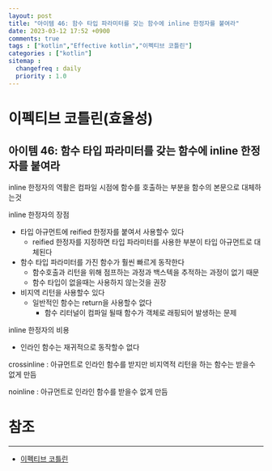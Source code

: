 ```yaml
---
layout: post
title: "아이템 46: 함수 타입 파라미터를 갖는 함수에 inline 한정자를 붙여라"
date: 2023-03-12 17:52 +0900
comments: true
tags : ["kotlin","Effective kotlin","이펙티브 코틀린"]
categories : ["kotlin"]
sitemap :
  changefreq : daily
  priority : 1.0
---
```


# 이펙티브 코틀린(효율성)
## 아이템 46: 함수 타입 파라미터를 갖는 함수에 inline 한정자를 붙여라

inline 한정자의 역활은 컴파일 시점에 함수를 호출하는 부분을 함수의 본문으로 대체하는것

inline 한정자의 장점
* 타입 아규먼트에 reified 한정자를 붙여서 사용할수 있다
  * reified 한정자를 지정하면 타입 파라미터를 사용한 부분이 타입 아규먼트로 대체된다
* 함수 타입 파라미터를 가진 함수가 훨씬 빠르게 동작한다
  * 함수호출과 리턴을 위해 점프하는 과정과 백스텍을 추적하는 과정이 없기 때문
  * 함수 타입이 없을때는 사용하지 않는것을 권장
* 비지역 리턴을 사용할수 있다
  * 일반적인 함수는 return을 사용할수 없다
    * 함수 리터널이 컴파일 될때 함수가 객체로 래핑되어 발생하는 문제

inline 한정자의 비용
* 인라인 함수는 재귀적으로 동작할수 없다


crossinline : 아규먼트로 인라인 함수를 받지만 비지역적 리턴을 하는 함수는 받을수 없게 만듬

noinline : 아규먼트로 인라인 함수를 받을수 없게 만듬

# 참조

-----
* [이펙티브 코틀린](http://www.yes24.com/Product/Goods/106225986)
